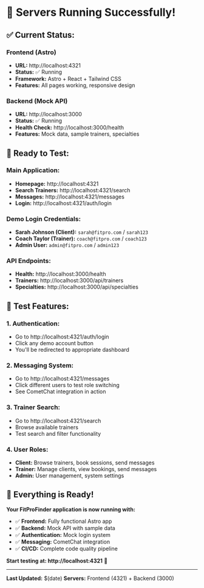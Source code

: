 # 🚀 Servers Running Successfully!

## ✅ **Current Status:**

### **Frontend (Astro)**

- **URL:** http://localhost:4321
- **Status:** ✅ Running
- **Framework:** Astro + React + Tailwind CSS
- **Features:** All pages working, responsive design

### **Backend (Mock API)**

- **URL:** http://localhost:3000
- **Status:** ✅ Running
- **Health Check:** http://localhost:3000/health
- **Features:** Mock data, sample trainers, specialties

## 🎯 **Ready to Test:**

### **Main Application:**

- **Homepage:** http://localhost:4321
- **Search Trainers:** http://localhost:4321/search
- **Messages:** http://localhost:4321/messages
- **Login:** http://localhost:4321/auth/login

### **Demo Login Credentials:**

- **Sarah Johnson (Client):** `sarah@fitpro.com` / `sarah123`
- **Coach Taylor (Trainer):** `coach@fitpro.com` / `coach123`
- **Admin User:** `admin@fitpro.com` / `admin123`

### **API Endpoints:**

- **Health:** http://localhost:3000/health
- **Trainers:** http://localhost:3000/api/trainers
- **Specialties:** http://localhost:3000/api/specialties

## 🧪 **Test Features:**

### **1. Authentication:**

- Go to http://localhost:4321/auth/login
- Click any demo account button
- You'll be redirected to appropriate dashboard

### **2. Messaging System:**

- Go to http://localhost:4321/messages
- Click different users to test role switching
- See CometChat integration in action

### **3. Trainer Search:**

- Go to http://localhost:4321/search
- Browse available trainers
- Test search and filter functionality

### **4. User Roles:**

- **Client:** Browse trainers, book sessions, send messages
- **Trainer:** Manage clients, view bookings, send messages
- **Admin:** User management, system settings

## 🎉 **Everything is Ready!**

**Your FitProFinder application is now running with:**

- ✅ **Frontend:** Fully functional Astro app
- ✅ **Backend:** Mock API with sample data
- ✅ **Authentication:** Mock login system
- ✅ **Messaging:** CometChat integration
- ✅ **CI/CD:** Complete code quality pipeline

**Start testing at: http://localhost:4321** 🚀

---

**Last Updated:** $(date)
**Servers:** Frontend (4321) + Backend (3000)
